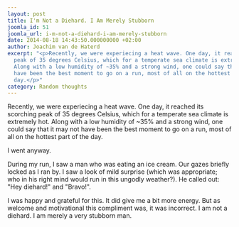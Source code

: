 ```yaml
---
layout: post
title: I'm Not a Diehard. I Am Merely Stubborn
joomla_id: 51
joomla_url: i-m-not-a-diehard-i-am-merely-stubborn
date: 2014-08-18 14:43:50.000000000 +02:00
author: Joachim van de Haterd
excerpt: "<p>Recently, we were experiecing a heat wave. One day, it reached its scorching
  peak of 35 degrees Celsius, which for a temperate sea climate is extremely hot.
  Along with a low humidity of ~35% and a strong wind, one could say that it may not
  have been the best moment to go on a run, most of all on the hottest part of the
  day.</p>"
category: Random thoughts
---
```

<p>Recently, we were experiecing a heat wave. One day, it reached its scorching peak of 35 degrees Celsius, which for a temperate sea climate is extremely hot. Along with a low humidity of ~35% and a strong wind, one could say that it may not have been the best moment to go on a run, most of all on the hottest part of the day.</p>

<p>I went anyway.</p>
<p>During my run, I saw a man who was eating an ice cream. Our gazes briefly locked as I ran by. I saw a look of mild surprise (which was appropriate; who in his right mind would run in this ungodly weather?). He called out: "Hey diehard!" and "Bravo!".</p>
<p>I was happy and grateful for this. It did give me a bit more energy. But as welcome and motivational this compliment was, it was incorrect. I am not a diehard. I am merely a very stubborn man.</p>
